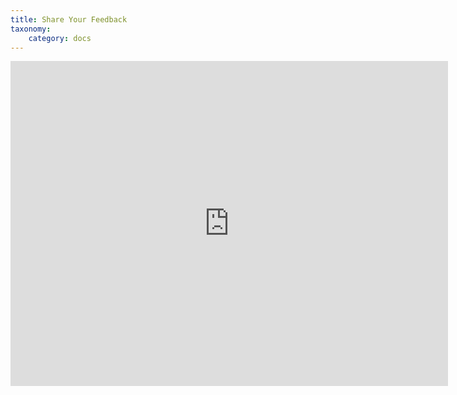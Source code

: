 ```yaml
---
title: Share Your Feedback
taxonomy:
    category: docs
---
```


<iframe src="https://docs.google.com/forms/d/e/1FAIpQLSeI6SuJYPyKrhQmlnRVxJI9plUiemu5yTLtLLjwKc9QboR8VQ/viewform?embedded=true" width="700" height="520" frameborder="0" marginheight="0" marginwidth="0">Loading...</iframe>
